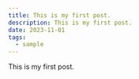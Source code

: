 ```yaml
---
title: This is my first post.
description: This is my first post.
date: 2023-11-01
tags:
  - sample
---
```


This is my first post.
